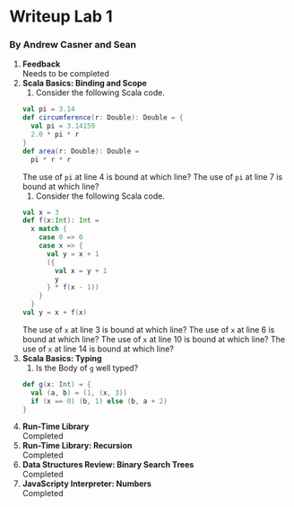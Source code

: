 # Writeup Lab 1
### By Andrew Casner and Sean
1. **Feedback**  
Needs to be completed
1. **Scala Basics: Binding and Scope**
   1. Consider the following Scala code.  
   ```Scala
   val pi = 3.14
   def circumference(r: Double): Double = {
     val pi = 3.14159
     2.0 * pi * r
   }
   def area(r: Double): Double =
     pi * r * r
   ```
   The use of `pi` at line 4 is bound at which line? The use of `pi` at line 7 is bound at which line?  
   1. Consider the following Scala code.  
   ```Scala
   val x = 3
   def f(x:Int): Int =
     x match {
       case 0 => 0
       case x => {
         val y = x + 1
         ({
           val x = y + 1
           y
         } * f(x - 1))
       }
     }
   val y = x + f(x)
   ```
   The use of `x` at line 3 is bound at which line? The use of `x` at line 6 is bound at which line? The use of `x` at line 10 is bound at which line? The use of `x` at line 14 is bound at which line?
1. **Scala Basics: Typing**  
   1. Is the Body of `g` well typed?  
   ```Scala
   def g(x: Int) = {
     val (a, b) = (1, (x, 3))
     if (x == 0) (b, 1) else (b, a + 2)
   }
   ```
1. **Run-Time Library**  
Completed
1. **Run-Time Library: Recursion**  
Completed
1. **Data Structures Review: Binary Search Trees**  
Completed
1. **JavaScripty Interpreter: Numbers**  
Completed
